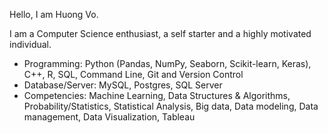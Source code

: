 Hello, I am Huong Vo. 

I am a Computer Science enthusiast, a self starter and a highly motivated individual. 
 *  Programming: Python (Pandas, NumPy, Seaborn, Scikit-learn, Keras), C++, R, SQL, Command Line, Git and Version Control
 *  Database/Server: MySQL, Postgres, SQL Server
 *  Competencies: Machine Learning, Data Structures & Algorithms, Probability/Statistics, Statistical Analysis, Big data, Data modeling, Data management, Data Visualization, Tableau

